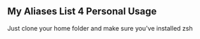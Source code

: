 ## My Aliases List 4 Personal Usage 

Just clone your home folder and make sure you've installed zsh 